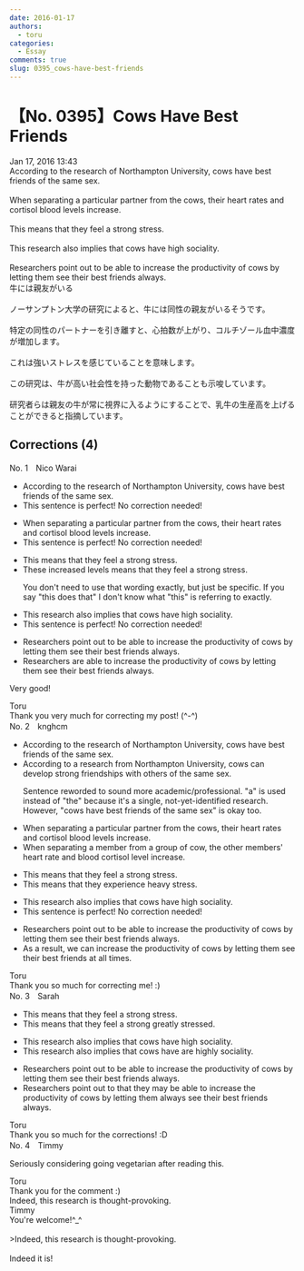 ```yaml
---
date: 2016-01-17
authors:
  - toru
categories:
  - Essay
comments: true
slug: 0395_cows-have-best-friends
---
```


# 【No. 0395】Cows Have Best Friends
<div class="date">Jan 17, 2016 13:43</div>
<div id="post"><div id="body_show_ori">
According to the research of Northampton University, cows have best friends of the same sex.<br/><br/>When separating a particular partner from the cows, their heart rates and cortisol blood levels increase.<br/><br/>This means that they feel a strong stress.<br/><br/>This research also implies that cows have high sociality.<br/><br/>Researchers point out to be able to increase the productivity of cows by letting them see their best friends always.
</div></div>

<!-- more -->

<div id="post_ja"><div id="body_show_mo">
牛には親友がいる<br/><br/>ノーサンプトン大学の研究によると、牛には同性の親友がいるそうです。<br/><br/>特定の同性のパートナーを引き離すと、心拍数が上がり、コルチゾール血中濃度が増加します。<br/><br/>これは強いストレスを感じていることを意味します。<br/><br/>この研究は、牛が高い社会性を持った動物であることも示唆しています。<br/><br/>研究者らは親友の牛が常に視界に入るようにすることで、乳牛の生産高を上げることができると指摘しています。
</div></div>

## Corrections (4)
<div id="block"><div class="first_name"> No. 1　<span class="just_name">Nico Warai </span></div><div id="block2">
<ul class="correction_field">
<li class="incorrect">According to the research of Northampton University, cows have best friends of the same sex.</li>
<li class="corrected perfect">This sentence is perfect! No correction needed!</li>
</ul>
<ul class="correction_field">
<li class="incorrect">When separating a particular partner from the cows, their heart rates and cortisol blood levels increase.</li>
<li class="corrected perfect">This sentence is perfect! No correction needed!</li>
</ul>
<ul class="correction_field">
<li class="incorrect">This means that they feel a strong stress.</li>
<li class="corrected correct">
Th<span class="f_blue">ese increased levels</span> mean<span class="f_red"><span class="sline">s</span></span> that they feel a strong stress.
<p class="correction_comment">You don't need to use that wording exactly, but just be specific. If you say "this does that" I don't know what "this" is referring to exactly.</p>
</li>
</ul>
<ul class="correction_field">
<li class="incorrect">This research also implies that cows have high sociality.</li>
<li class="corrected perfect">This sentence is perfect! No correction needed!</li>
</ul>
<ul class="correction_field">
<li class="incorrect">Researchers point out to be able to increase the productivity of cows by letting them see their best friends always.</li>
<li class="corrected correct">
Researchers <span class="f_blue">are able to</span> increase the productivity of cows by letting them see their best friends always.
</li>
</ul>
<p class="comment_small">
 Very good!
</p>

</div><div class="name"><span class="just_name">Toru</span><br>
Thank you very much for correcting my post! (^-^)
</div>
</div>
<div id="block"><div class="first_name"> No. 2　<span class="just_name">knghcm</span></div><div id="block2">
<ul class="correction_field">
<li class="incorrect">According to the research of Northampton University, cows have best friends of the same sex.</li>
<li class="corrected correct">
According to a research from Northampton University, cows can develop strong friendships with others of the same sex.
<p class="correction_comment">Sentence reworded to sound more academic/professional. "a" is used instead of "the" because it's a single, not-yet-identified research. However, "cows have best friends of the same sex" is okay too.</p>
</li>
</ul>
<ul class="correction_field">
<li class="incorrect">When separating a particular partner from the cows, their heart rates and cortisol blood levels increase.</li>
<li class="corrected correct">
When separating a member from a group of cow, the other members' heart rate and blood cortisol level increase.
</li>
</ul>
<ul class="correction_field">
<li class="incorrect">This means that they feel a strong stress.</li>
<li class="corrected correct">
This means that they experience heavy stress.
</li>
</ul>
<ul class="correction_field">
<li class="incorrect">This research also implies that cows have high sociality.</li>
<li class="corrected perfect">This sentence is perfect! No correction needed!</li>
</ul>
<ul class="correction_field">
<li class="incorrect">Researchers point out to be able to increase the productivity of cows by letting them see their best friends always.</li>
<li class="corrected correct">
As a result, we can increase the productivity of cows by letting them see their best friends at all times.
</li>
</ul>
</div><div class="name"><span class="just_name">Toru</span><br>
Thank you so much for correcting me! :)
</div>
</div>
<div id="block"><div class="first_name"> No. 3　<span class="just_name">Sarah</span></div><div id="block2">
<ul class="correction_field">
<li class="incorrect">This means that they feel a strong stress.</li>
<li class="corrected correct">
This means that they feel <span class="sline">a strong</span> <span class="f_red">greatly </span>stress<span class="f_red">ed</span>.
</li>
</ul>
<ul class="correction_field">
<li class="incorrect">This research also implies that cows have high sociality.</li>
<li class="corrected correct">
This research also implies that cows <span class="sline">have</span><span class="f_red"><span class="sline"> </span>are</span> high<span class="f_red">ly</span> social<span class="sline">ity</span>.
</li>
</ul>
<ul class="correction_field">
<li class="incorrect">Researchers point out to be able to increase the productivity of cows by letting them see their best friends always.</li>
<li class="corrected correct">
Researchers point out <span class="sline">to</span> <span class="f_red">that they may </span>be able to increase the productivity of cows by letting them <span class="f_red">always</span> see their best friends<span class="sline"> always</span>.
</li>
</ul>
</div><div class="name"><span class="just_name">Toru</span><br>
Thank you so much for the corrections! :D
</div>
</div>
<div id="block"><div class="first_name"> No. 4　<span class="just_name">Timmy</span></div><div id="block2">
<p class="comment_small">
 Seriously considering going vegetarian after reading this.
</p>

</div><div class="name"><span class="just_name">Toru</span><br>
Thank you for the comment :)<br/>Indeed, this research is thought-provoking.
</div>
<div class="name"><span class="just_name">Timmy</span><br>
You're welcome!^_^<br/><br/>&gt;Indeed, this research is thought-provoking.<br/><br/>Indeed it is!
</div>
</div>
